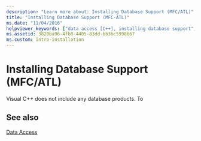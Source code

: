 ```yaml
---
description: "Learn more about: Installing Database Support (MFC/ATL)"
title: "Installing Database Support (MFC-ATL)"
ms.date: "11/04/2016"
helpviewer_keywords: ["data access [C++], installing database support", "installing database support", "ATL [C++], database support", "databases [C++], installing database support"]
ms.assetid: 3820ba96-4fb8-4405-83dd-bb3bc5998667
ms.custom: intro-installation
---
```

# Installing Database Support (MFC/ATL)

Visual C++ does not include any database products. To

## See also

[Data Access](data-access-in-cpp.md)
